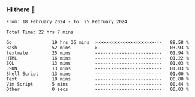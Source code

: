 ### Hi there 👋

<!--
**zhumeme/zhumeme** is a ✨ _special_ ✨ repository because its `README.md` (this file) appears on your GitHub profile.

Here are some ideas to get you started:

- 🔭 I’m currently working on ...
- 🌱 I’m currently learning ...
- 👯 I’m looking to collaborate on ...
- 🤔 I’m looking for help with ...
- 💬 Ask me about ...
- 📫 How to reach me: ...
- 😄 Pronouns: ...
- ⚡ Fun fact: ...
-->

<!--START_SECTION:waka-->

```all_time
From: 18 February 2024 - To: 25 February 2024

Total Time: 22 hrs 7 mins

Go               19 hrs 36 mins  >>>>>>>>>>>>>>>>>>>>>>---   88.58 %
Bash             52 mins         >------------------------   03.93 %
textmate         25 mins         -------------------------   01.94 %
HTML             16 mins         -------------------------   01.22 %
SQL              13 mins         -------------------------   01.03 %
JSON             13 mins         -------------------------   01.03 %
Shell Script     13 mins         -------------------------   01.00 %
Text             10 mins         -------------------------   00.80 %
Vim Script       5 mins          -------------------------   00.44 %
Other            0 secs          -------------------------   00.03 %
```

<!--END_SECTION:waka-->
